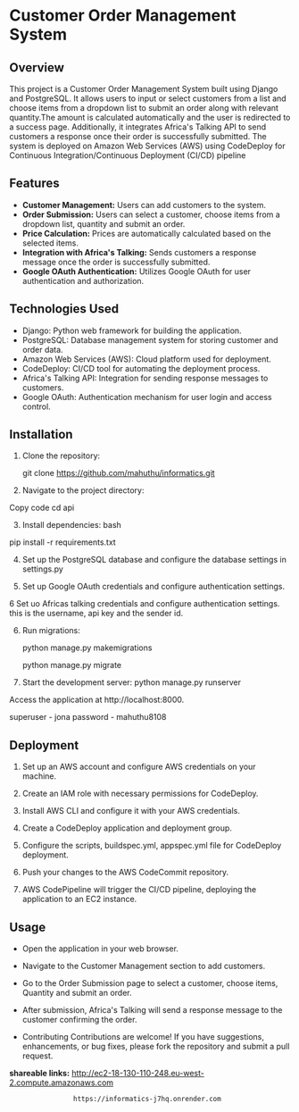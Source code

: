 # Customer Order Management System

## Overview

This project is a Customer Order Management System built using Django and PostgreSQL. It allows users to input or select customers from a list and choose items from a dropdown list to submit an order along with relevant quantity.The amount is calculated automatically and the user is redirected to a success page. Additionally, it integrates Africa's Talking API to send customers a response once their order is successfully submitted. The system is deployed on Amazon Web Services (AWS) using CodeDeploy for Continuous Integration/Continuous Deployment (CI/CD) pipeline

## Features

- **Customer Management:** Users can add customers to the system.
- **Order Submission:** Users can select a customer, choose items from a dropdown list, quantity and submit an order.
- **Price Calculation:** Prices are automatically calculated based on the selected items.
- **Integration with Africa's Talking:** Sends customers a response message once the order is successfully submitted.
- **Google OAuth Authentication:** Utilizes Google OAuth for user authentication and authorization.

## Technologies Used

- Django: Python web framework for building the application.
- PostgreSQL: Database management system for storing customer and order data.
- Amazon Web Services (AWS): Cloud platform used for deployment.
- CodeDeploy: CI/CD tool for automating the deployment process.
- Africa's Talking API: Integration for sending response messages to customers.
- Google OAuth: Authentication mechanism for user login and access control.

## Installation

1. Clone the repository:

   
   git clone https://github.com/mahuthu/informatics.git

2. Navigate to the project directory:

Copy code
cd api

3. Install dependencies:
bash

pip install -r requirements.txt


4. Set up the PostgreSQL database and configure the database settings in settings.py 

5. Set up Google OAuth credentials and configure authentication settings.

6 Set uo Africas talking credentials and configure authentication settings. this is the username, api key and the sender id.

6. Run migrations:

    python manage.py makemigrations

    python manage.py migrate

7. Start the development server:
    python manage.py runserver

Access the application at http://localhost:8000.

superuser - jona
password - mahuthu8108

## Deployment
1. Set up an AWS account and configure AWS credentials on your machine.


2. Create an IAM role with necessary permissions for CodeDeploy.

3. Install AWS CLI and configure it with your AWS credentials.

4. Create a CodeDeploy application and deployment group.

5. Configure the scripts, buildspec.yml, appspec.yml file for CodeDeploy         deployment.

6. Push your changes to the AWS CodeCommit repository.

7. AWS CodePipeline will trigger the CI/CD pipeline, deploying the application to an EC2 instance.

## Usage
- Open the application in your web browser.

- Navigate to the Customer Management section to add customers.

- Go to the Order Submission page to select a customer, choose items, Quantity and submit an order.

- After submission, Africa's Talking will send a response message to the customer confirming the order.

- Contributing
Contributions are welcome! If you have suggestions, enhancements, or bug fixes, please fork the repository and submit a pull request.

**shareable links:** http://ec2-18-130-110-248.eu-west-2.compute.amazonaws.com

                    https://informatics-j7hq.onrender.com